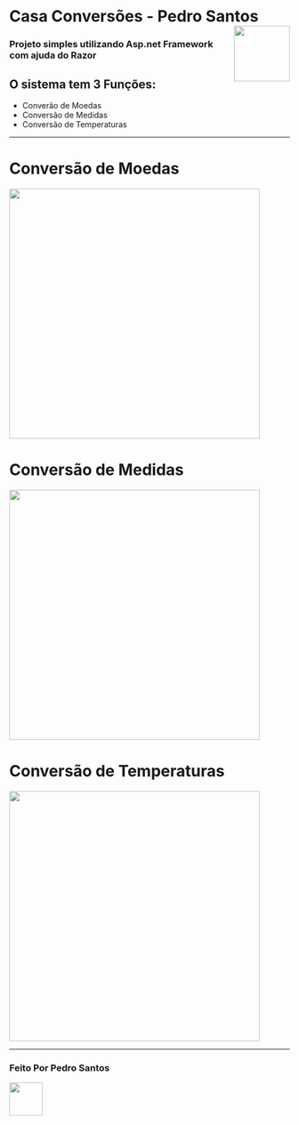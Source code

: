 <h1> Casa Conversões - Pedro Santos <img src="https://cdn.jsdelivr.net/gh/devicons/devicon/icons/csharp/csharp-original.svg"  align="right" height="100em"/></h1>

### Projeto simples utilizando Asp.net Framework com ajuda do Razor
<h2> O sistema tem 3 Funções:</h2>
 
 * Converão de Moedas
 * Conversão de Medidas
 * Conversão de Temperaturas


---

<h1>Conversão de Moedas</h1>
<img src="https://user-images.githubusercontent.com/66256107/147893878-1dc840c8-7dbb-4193-ab32-42a420b3f39b.png" width="450em">

<br>

<h1>Conversão de Medidas</h1>
<img src="https://user-images.githubusercontent.com/66256107/147893950-0452978d-dcad-4427-bdee-62166000fd78.png" width="450em">

<br>

<h1>Conversão de Temperaturas</h1>
<img src="https://user-images.githubusercontent.com/66256107/147894021-00518b88-1153-43fc-a78d-bea834f5593d.png" width="450em">

---
 ### Feito Por Pedro Santos
 <a href="https://github.com/pedrh77">
    <img width="60px" src="https://avatars.githubusercontent.com/u/66256107?v=4">
  </a>
